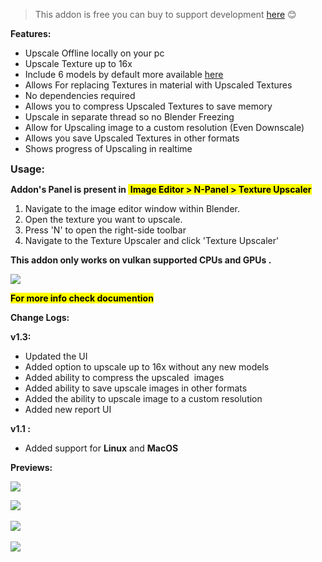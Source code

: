 <blockquote class="blockquote">
<p>This addon is free you can buy to support development <a href="https://blendermarket.com/creator/products/texture-upscaler-image-upscaler-for-blender" target="_blank">here</a>&nbsp;😊</p>
</blockquote>
<p><span style="font-weight: bolder;">Features:</span></p>
<ul>
<li>Upscale Offline locally on your pc<br></li>
<li>Upscale Texture up to 16x</li>
<li>Include 6 models by default more available <a href="https://github.com/haseebahmed295/Custom_models" target="_blank">here</a><br></li>
<li>Allows For replacing Textures in material with Upscaled Textures</li>
<li>No dependencies required</li>
<li>Allows you to compress Upscaled Textures to save memory</li>
<li>Upscale in separate thread so no Blender Freezing</li>
<li>Allow for Upscaling image to a custom resolution (Even Downscale)</li>
<li>Allows you save Upscaled Textures in other formats</li>
<li>Shows progress of Upscaling in realtime<br></li>
</ul>
<p><span style="font-weight: bolder; font-size: 1rem;">Usage:</span><br></p>
<p><span style="font-weight: bolder;">Addon's Panel is present in&nbsp;<font color="#000000" style="background-color: rgb(255, 255, 0);">&nbsp;Image Editor &gt; N-Panel &gt; Texture Upscaler</font></span></p>
<ol>
<li>Navigate to the image editor window within Blender.</li>
<li>Open the texture you want to upscale.</li>
<li>Press 'N' to open the right-side toolbar</li>
<li>Navigate to the Texture Upscaler and click 'Texture Upscaler'</li>
</ol>
<p><b>This addon only works on vulkan supported CPUs and GPUs .</b></p>
<p><img src="https://d1231c29xbpffx.cloudfront.net/cache/bc268c968eef260a040298e86d26f688.png" style="max-width: 100%;"><br></p>
<p><span style="color: rgb(0, 0, 0); font-weight: 700; background-color: rgb(255, 255, 0);">For more info check documention</span><span style="font-weight: 700;"><br></span></p>
<p><span style="font-weight: 700;">Change Logs:</span></p>
<p><span style="font-weight: 700;">v1.3:</span></p>
<ul>
<li>Updated the UI</li>
<li>Added option to upscale up to 16x without any new models</li>
<li>Added ability to compress the upscaled&nbsp; images</li>
<li>Added ability to save upscale images in other formats</li>
<li>Added the ability to upscale image to a custom resolution</li>
<li>Added new report UI</li>
</ul>
<p></p>
<p><span style="font-weight: 700;">v1.1 : </span></p>
<ul>
<li>Added support for <b>Linux</b> and <b>MacOS</b></li>
</ul>
<p><b>Previews:</b></p>
<p><img src="https://github.com/haseebahmed295/documentation-images/blob/main/New%20Project.png" style="max-width: 100%;"></p>
<p><img src="https://github.com/haseebahmed295/documentation-images/blob/main/Screenshot%202024-09-11%20071150.png" style="max-width: 100%;"><b><br></b></p>
<p><img src="https://github.com/haseebahmed295/documentation-images/blob/main/Screenshot%202024-09-11%20071322.png" style="max-width: 100%;"><b><br></b></p>
<p><img src="https://github.com/haseebahmed295/documentation-images/blob/main/Screenshot%202024-09-11%20071401.png" style="max-width: 100%;"><b><br></b></p>
